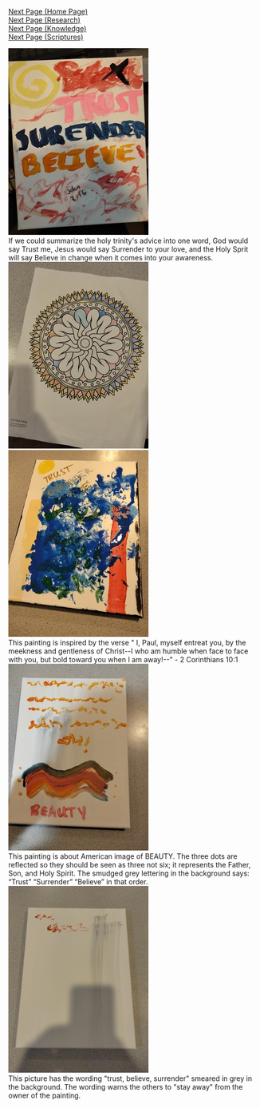 [Next Page (Home Page)](/index.md)  
[Next Page (Research)](/Research.md)  
[Next Page (Knowledge)](/Knowledge.md)  
[Next Page (Scriptures)](/Verses.md)  

![Trust_Surrender_Believe](/assets/tsb.jpg)  
If we could summarize the holy trinity's advice into one word, God would say Trust me, Jesus would say Surrender to your love, and the Holy Sprit will say Believe in change when it comes into your awareness.  
![Spiral](/assets/artw.jpg)  
![Trust_Surrender_Believe](/assets/tsb2.jpg)  
This painting is inspired by the verse " I, Paul, myself entreat you, by the meekness and gentleness of Christ--I who am humble when face to face with you, but bold toward you when I am away!--" - 2 Corinthians 10:1  
![Trust_Surrender_Believe](/assets/tsb3.jpg)  
This painting is about American image of BEAUTY. The three dots are reflected so they should be seen as three not six; it represents the Father, Son, and Holy Spirit. The smudged grey lettering in the background says: “Trust” “Surrender” “Believe” in that order.  
![Trust_Surrender_Believe](/assets/tsb4.jpg)  
This picture has the wording "trust, believe, surrender" smeared in grey in the background. The wording warns the others to "stay away" from the owner of the painting.  

